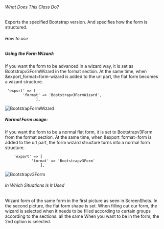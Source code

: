 ###### What Does This Class Do?

Exports the specified Bootstrap version. And specifies how the form is structured.

###### How to use

##### Using the Form Wizard:

If you want the form to be advanced in a wizard way, it is set as Bootstrapv3FormWizard in the format section.
At the same time, when &export_format=form-wizard is added to the url part, the flat form becomes a wizard structure.
```
 'export' => [
        'format' => 'Bootstrapv3FormWizard',
              ],
```
![BootstrapFormWizard](https://s3.eu-central-1.amazonaws.com/static.testbank.az/uploads/files/15-1619427114-ok-image.png)



##### Normal Form usage:
If you want the form to be a normal flat form, it is set to Bootstrapv3Form from the format section.
At the same time, when &export_format=form is added to the url part, the form wizard structure turns into a normal form structure.


```
    'export' => [
            'format' => 'Bootstrapv3Form'
                ],
```

![Bootstrapv3Form](https://s3.eu-central-1.amazonaws.com/static.testbank.az/uploads/files/15-1619427214-ok-image.png)



###### In Which Situations Is It Used
Wizard form of the same form in the first picture as seen in ScreenShots. In the second picture, the flat form shape is set.
When filling out our form, the wizard is selected when it needs to be filled according to certain groups according to the sections. all the same
When you want to be in the form, the 2nd option is selected.





